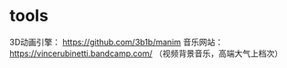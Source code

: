 # tools

3D动画引擎： https://github.com/3b1b/manim
音乐网站：https://vincerubinetti.bandcamp.com/  （视频背景音乐，高端大气上档次）


